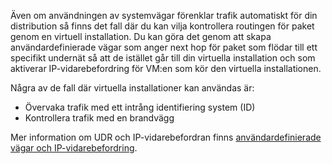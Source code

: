 Även om användningen av systemvägar förenklar trafik automatiskt för din distribution så finns det fall där du kan vilja kontrollera routingen för paket genom en virtuell installation. Du kan göra det genom att skapa användardefinierade vägar som anger next hop för paket som flödar till ett specifikt undernät så att de istället går till din virtuella installation och som aktiverar IP-vidarebefordring för VM:en som kör den virtuella installationen.

Några av de fall där virtuella installationer kan användas är:

* Övervaka trafik med ett intrång identifiering system (ID)
* Kontrollera trafik med en brandvägg

Mer information om UDR och IP-vidarebefordran finns [användardefinierade vägar och IP-vidarebefordring](../articles/virtual-network/virtual-networks-udr-overview.md).

